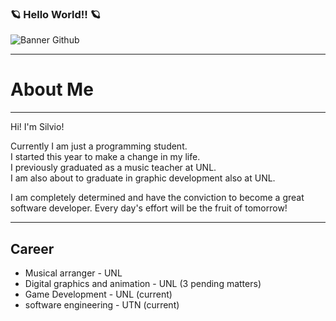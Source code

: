 ### 🪐 Hello World!! 🪐
![Banner Github](https://github.com/Fraggah/Fraggah/assets/132927111/84506c9c-7891-4db9-8bb5-fb9b8217bd0b)
<hr>
<h1>About Me</h1>
<hr>
<p>Hi! I'm Silvio!</p>
<p>Currently I am just a programming student. <br>
I started this year to make a change in my life. <br>
I previously graduated as a music teacher at UNL. <br>
I am also about to graduate in graphic development also at UNL.</p>
<p>I am completely determined and have the conviction to become a great software developer. Every day's effort will be the fruit of tomorrow!</p>
<hr>
<h2>Career</h2>
<ul>
  <li>Musical arranger - UNL</li>
  <li>Digital graphics and animation - UNL (3 pending matters)</li>
  <li>Game Development - UNL (current)</li>
  <li>software engineering - UTN (current)</li>
</ul>
